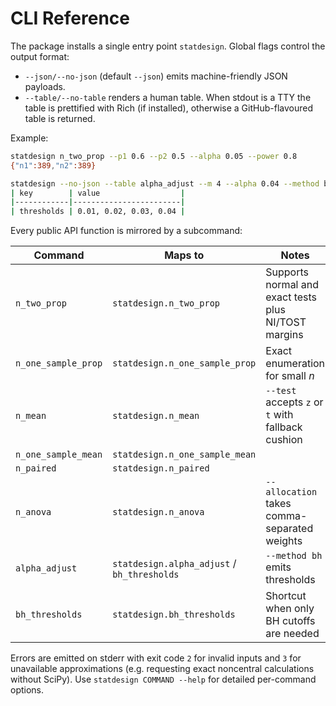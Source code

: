 # CLI Reference

The package installs a single entry point `statdesign`. Global flags control the
output format:

- `--json/--no-json` (default `--json`) emits machine-friendly JSON payloads.
- `--table/--no-table` renders a human table. When stdout is a TTY the table is
  prettified with Rich (if installed), otherwise a GitHub-flavoured table is
  returned.

Example:

```bash
statdesign n_two_prop --p1 0.6 --p2 0.5 --alpha 0.05 --power 0.8
{"n1":389,"n2":389}

statdesign --no-json --table alpha_adjust --m 4 --alpha 0.04 --method bh
| key        | value                  |
|------------|------------------------|
| thresholds | 0.01, 0.02, 0.03, 0.04 |
```

Every public API function is mirrored by a subcommand:

| Command | Maps to | Notes |
| --- | --- | --- |
| `n_two_prop` | `statdesign.n_two_prop` | Supports normal and exact tests plus NI/TOST margins |
| `n_one_sample_prop` | `statdesign.n_one_sample_prop` | Exact enumeration for small $n$ |
| `n_mean` | `statdesign.n_mean` | `--test` accepts `z` or `t` with fallback cushion |
| `n_one_sample_mean` | `statdesign.n_one_sample_mean` | |
| `n_paired` | `statdesign.n_paired` | |
| `n_anova` | `statdesign.n_anova` | `--allocation` takes comma-separated weights |
| `alpha_adjust` | `statdesign.alpha_adjust` / `bh_thresholds` | `--method bh` emits thresholds |
| `bh_thresholds` | `statdesign.bh_thresholds` | Shortcut when only BH cutoffs are needed |

Errors are emitted on stderr with exit code `2` for invalid inputs and `3` for
unavailable approximations (e.g. requesting exact noncentral calculations without
SciPy). Use `statdesign COMMAND --help` for detailed per-command options.
